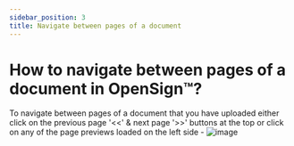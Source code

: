 ```yaml
---
sidebar_position: 3
title: Navigate between pages of a document
---
```


# How to navigate between pages of a document in OpenSign™?

To navigate between pages of a document that you have uploaded either click on the previous page '<<' & next page '>>' buttons at the top or click on any of the page previews loaded on the left side -
![image](https://github.com/user-attachments/assets/4d4d8dc1-1197-4b29-90ea-3537389bd1d8)
